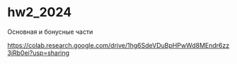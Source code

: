 # hw2_2024

Основная и бонусные части


https://colab.research.google.com/drive/1hg6SdeVDuBpHPwWd8MEndr6zz3jRb0ei?usp=sharing
